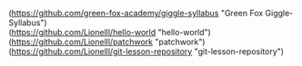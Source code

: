 (https://github.com/green-fox-academy/giggle-syllabus "Green Fox Giggle-Syllabus")<br>
(https://github.com/Lionelll/hello-world "hello-world")<br>
(https://github.com/Lionelll/patchwork "patchwork")<br>
(https://github.com/Lionelll/git-lesson-repository "git-lesson-repository")<br>
